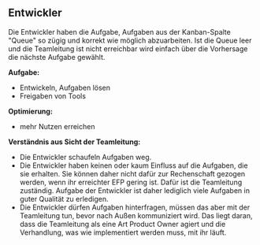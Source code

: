 ## Entwickler

Die Entwickler haben die Aufgabe, Aufgaben aus der Kanban-Spalte "Queue" so zügig und korrekt wie möglich abzuarbeiten. 
Ist die Queue leer und die Teamleitung ist nicht erreichbar wird einfach über die Vorhersage die nächste Aufgabe gewählt.

**Aufgabe:**

- Entwickeln, Aufgaben lösen
- Freigaben von Tools

**Optimierung:**

- mehr Nutzen erreichen

**Verständnis aus Sicht der Teamleitung:**

- Die Entwickler schaufeln Aufgaben weg. 
- Die Entwickler haben keinen oder kaum Einfluss auf die Aufgaben, die sie erhalten. Sie können daher nicht dafür zur Rechenschaft gezogen werden, wenn ihr erreichter EFP gering ist. Dafür ist die Teamleitung zuständig. Aufgabe der Entwickler ist daher lediglich viele Aufgaben in guter Qualität zu erledigen.
- Die Entwickler dürfen Aufgaben hinterfragen, müssen das aber mit der Teamleitung tun, bevor nach Außen kommuniziert wird. Das liegt daran, dass die Teamleitung als eine Art Product Owner agiert und die Verhandlung, was wie implementiert werden muss, mit ihr läuft.


